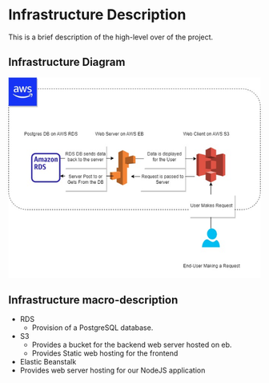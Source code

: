# Infrastructure Description

This is a brief description of the high-level over of the project.

## Infrastructure Diagram
![alt text](./images/HighLevelDiagram.jpg)

## Infrastructure macro-description
- RDS
  - Provision of a PostgreSQL database.
- S3
  - Provides a bucket for the backend web server hosted on eb.
  - Provides Static web hosting for the frontend
- Elastic Beanstalk
 - Provides web server hosting for our NodeJS application


